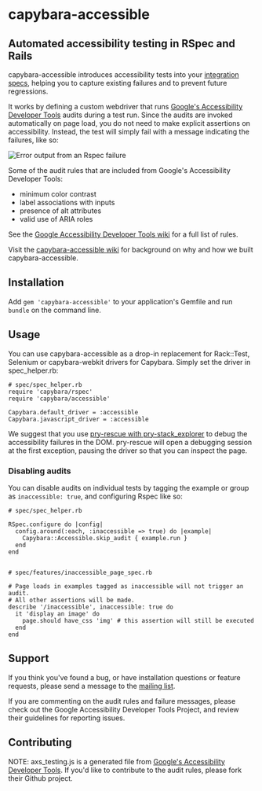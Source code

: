 # capybara-accessible

## Automated accessibility testing in RSpec and Rails

capybara-accessible introduces accessibility tests into your [integration specs](https://www.relishapp.com/rspec/rspec-rails/docs/feature-specs/feature-spec), 
helping you to capture existing failures and to prevent future regressions.

It works by defining a custom webdriver that runs [Google's Accessibility Developer Tools](https://github.com/GoogleChrome/accessibility-developer-tools)
audits during a test run. Since the audits are invoked automatically on page load, you do not need to make explicit assertions on accessibility. 
Instead, the test will simply fail with a message indicating the failures, like so:

![Error output from an Rspec failure](http://i.imgur.com/8RWEzzg.png)

Some of the audit rules that are included from Google's Accessibility Developer Tools:
* minimum color contrast
* label associations with inputs
* presence of alt attributes
* valid use of ARIA roles

See the [Google Accessibility Developer Tools wiki](https://code.google.com/p/accessibility-developer-tools/wiki/AuditRules) 
for a full list of rules.

Visit the [capybara-accessible wiki](https://github.com/Casecommons/capybara-accessible/wiki) for background on why and how 
we built capybara-accessible.


## Installation

Add `gem 'capybara-accessible'` to your application's Gemfile and run `bundle` on the command line.

## Usage

You can use capybara-accessible as a drop-in replacement for Rack::Test, Selenium or capybara-webkit drivers for Capybara.
Simply set the driver in spec_helper.rb:

    # spec/spec_helper.rb
    require 'capybara/rspec'
    require 'capybara/accessible'

    Capybara.default_driver = :accessible
    Capybara.javascript_driver = :accessible

We suggest that you use [pry-rescue with pry-stack_explorer](https://github.com/ConradIrwin/pry-rescue) 
to debug the accessibility failures in the DOM. pry-rescue will open a debugging session at the first exception, 
pausing the driver so that you can inspect the page.

### Disabling audits
You can disable audits on individual tests by tagging the example or group as `inaccessible: true`, 
and configuring Rspec like so:

    # spec/spec_helper.rb

    RSpec.configure do |config|
      config.around(:each, :inaccessible => true) do |example|
        Capybara::Accessible.skip_audit { example.run }
      end
    end


    # spec/features/inaccessible_page_spec.rb

    # Page loads in examples tagged as inaccessible will not trigger an audit.
    # All other assertions will be made.
    describe '/inaccessible', inaccessible: true do 
      it 'display an image' do
        page.should have_css 'img' # this assertion will still be executed
      end
    end

## Support

If you think you've found a bug, or have installation questions or feature requests, please send a message 
to the [mailing list](https://groups.google.com/forum/#!forum/capybara-accessible).

If you are commenting on the audit rules and failure messages, please check out the Google Accessibility Developer Tools 
Project, and review their guidelines for reporting issues.

## Contributing

NOTE: axs_testing.js is a generated file from 
[Google's Accessibility Developer Tools](https://github.com/GoogleChrome/accessibility-developer-tools). 
If you'd like to contribute to the audit rules, please fork their Github project.
